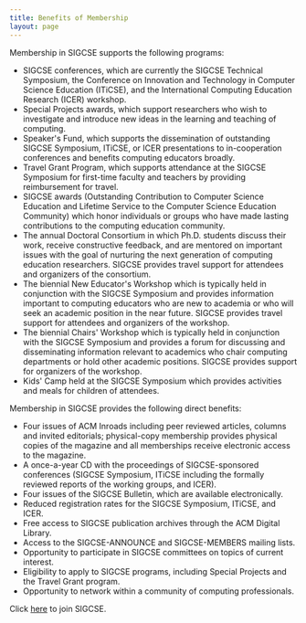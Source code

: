 ```yaml
---
title: Benefits of Membership
layout: page
---
```


Membership in SIGCSE supports the following programs:

-   SIGCSE conferences, which are currently the SIGCSE Technical
    Symposium, the Conference on Innovation and Technology in Computer
    Science Education (ITiCSE), and the International Computing
    Education Research (ICER) workshop.
-   Special Projects awards, which support researchers who wish to
    investigate and introduce new ideas in the learning and teaching of
    computing.
-   Speaker's Fund, which supports the dissemination of outstanding
    SIGCSE Symposium, ITiCSE, or ICER presentations to in-cooperation
    conferences and benefits computing educators broadly.
-   Travel Grant Program, which supports attendance at the SIGCSE
    Symposium for first-time faculty and teachers by providing
    reimbursement for travel.
-   SIGCSE awards (Outstanding Contribution to Computer Science
    Education and Lifetime Service to the Computer Science Education
    Community) which honor individuals or groups who have made lasting
    contributions to the computing education community.
-   The annual Doctoral Consortium in which Ph.D. students discuss their
    work, receive constructive feedback, and are mentored on important
    issues with the goal of nurturing the next generation of computing
    education researchers. SIGCSE provides travel support for attendees
    and organizers of the consortium.
-   The biennial New Educator's Workshop which is typically held in
    conjunction with the SIGCSE Symposium and provides information
    important to computing educators who are new to academia or who will
    seek an academic position in the near future. SIGCSE provides travel
    support for attendees and organizers of the workshop.
-   The biennial Chairs' Workshop which is typically held in conjunction
    with the SIGCSE Symposium and provides a forum for discussing and
    disseminating information relevant to academics who chair computing
    departments or hold other academic positions. SIGCSE provides
    support for organizers of the workshop.
-   Kids' Camp held at the SIGCSE Symposium which provides activities
    and meals for children of attendees.

Membership in SIGCSE provides the following direct benefits:

-   Four issues of ACM Inroads including peer reviewed articles, columns
    and invited editorials; physical-copy membership provides physical
    copies of the magazine and all memberships receive electronic access
    to the magazine.
-   A once-a-year CD with the proceedings of SIGCSE-sponsored
    conferences (SIGCSE Symposium, ITiCSE including the formally
    reviewed reports of the working groups, and ICER).
-   Four issues of the SIGCSE Bulletin, which are available
    electronically.
-   Reduced registration rates for the SIGCSE Symposium, ITiCSE, and
    ICER.
-   Free access to SIGCSE publication archives through the ACM Digital
    Library.
-   Access to the SIGCSE-ANNOUNCE and SIGCSE-MEMBERS mailing lists.
-   Opportunity to participate in SIGCSE committees on topics of current
    interest.
-   Eligibility to apply to SIGCSE programs, including Special Projects
    and the Travel Grant program.
-   Opportunity to network within a community of computing
    professionals.

Click [here](join.html) to join SIGCSE.

